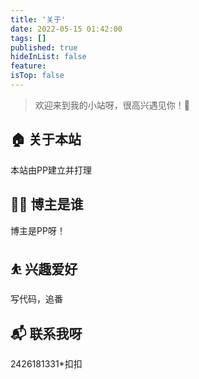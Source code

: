 ```yaml
---
title: '关于'
date: 2022-05-15 01:42:00
tags: []
published: true
hideInList: false
feature: 
isTop: false
---
```

> 欢迎来到我的小站呀，很高兴遇见你！🤝

## 🏠 关于本站

  本站由PP建立并打理

## 👨‍💻 博主是谁

  博主是PP呀！

## ⛹ 兴趣爱好

  写代码，追番

## 📬 联系我呀

2426181331*扣扣